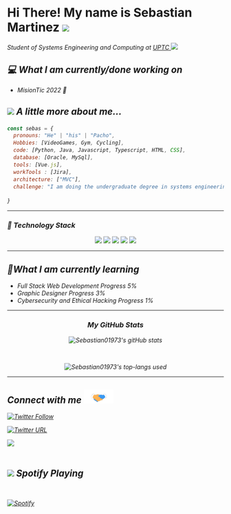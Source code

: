 # Hi There! My name is Sebastian Martinez <img src="https://blog.joypixels.com/content/images/2019/06/waving_hand_sign_1024.gif" width="30"/>

<p><em>Student of Systems Engineering and Computing at <a href="https://www.uptc.edu.co/sitio/portal/">UPTC </a><img src="https://media.giphy.com/media/fYSnHlufseco8Fh93Z/giphy.gif" width="30"></p>

## 💻 What I am currently/done working on

- MisionTic 2022 🚀

## <img src="https://media4.giphy.com/media/Ll22OhMLAlVDb8UQWe/giphy.gif?cid=ecf05e474ojwxk1jee7kin9kmqu1sovn54z4utewiuuwxl9m&rid=giphy.gif&ct=s" width="50"> A little more about me...  



```javascript
const sebas = {
  pronouns: "He" | "his" | "Pacho",
  Hobbies: [VideoGames, Gym, Cycling],
  code: [Python, Java, Javascript, Typescript, HTML, CSS],
  database: [Oracle, MySql],
  tools: [Vue.js],
  workTools : [Jira],
  architecture: ["MVC"],
  challenge: "I am doing the undergraduate degree in systems engineering"
 
}
```
 
---
 
### 🚀 Technology Stack

<div align='center'>
  
  <!-- Settings:  https://javascript.plainenglish.io/how-to-make-custom-language-badges-for-your-profile-using-shields-io-d2aeaf016b6b -->
  <!-- Settings Icons: https://github.com/simple-icons/simple-icons/blob/develop/slugs.md -->
  
  <img src="https://img.shields.io/badge/Java-007396?style=flat-square&logo=Java&logoColor=white"/>
  <img src="https://img.shields.io/badge/HTML5-E34F26?style=flat-square&logo=HTML5&logoColor=white"/>
  <img src="https://img.shields.io/badge/CSS3-1572B6?style=flat-square&logo=CSS3&logoColor=white"/>
  <img src="https://img.shields.io/badge/Javascript-F7DF1E?style=flat-square&logo=JavaScript&logoColor=white"/>
  <img src="https://img.shields.io/badge/Python-FA821B?style=flat-square&logo=Python&logoColor=white"/>
  <!-- <img src="https://img.shields.io/badge/Node.js-2A7546?style=flat-square&logo=nodedotjs&logoColor=green"/>  -->
  <!-- <img src="https://img.shields.io/badge/react-61DAFB?style=flat-square&logo=react&logoColor=white"/> -->
  
</div>

---

 <!--GitHub Stats -->

## 📖What I am currently learning

- Full Stack Web Development _Progress 5%_
- Graphic Designer _Progress 3%_
- Cybersecurity and Ethical Hacking _Progress 1%_
  
 --- 
  
 <!--GitHub Stats -->
  
<div align='center'>
  
  ### My GitHub Stats
  
  ![Sebastian01973's gitHub stats](https://github-readme-stats.vercel.app/api?username=Sebastian01973&show_icons=true&theme=merko)
  
  <br>
  
  ![Sebastian01973's top-langs used](https://github-readme-stats.vercel.app/api/top-langs?username=Sebastian01973&show_icons=true&locale=en&layout=compact&langs_count=10&theme=merko)
  
</div>

--- 

<!--Connect with me -->

## Connect with me <img src="https://github.com/Sebastian01973/Sebastian01973/blob/main/resources/Hands.gif" height="32px">

<div>

[![Twitter Follow](https://img.shields.io/twitter/follow/sebastian01973?color=1DA1F2&label=sebas&logo=twitter&style=for-the-badge)](https://twitter.com/sebastian01973)


[![Twitter URL](https://img.shields.io/twitter/url?color=E33478&label=Sebas._.97&logo=instagram&style=for-the-badge&url=https%3A%2F%2Fwww.instagram.com%2Fsebas._.97%2F)](https://www.instagram.com/sebas._.97/)

<a href="mailto:sebastian0197333@gmail.com">
 <img src = "https://img.shields.io/badge/Gmail-D14836?style=for-the-badge&logo=gmail&logoColor=white">
</a>
  
</div>

<br/>

<!-- PlayListy Spotify-->

## <img src="https://upload.wikimedia.org/wikipedia/commons/1/19/Spotify_logo_without_text.svg" width="50"> Spotify Playing
  
<br/>

[![Spotify](https://novatorem.vercel.app/api/spotify)](https://open.spotify.com/user/sebastian01973)
  
  

<!-- Inspired in Navis Code, Thaiane and palashmon -->

<!-- LINKS-->

[git]: https://github.com/Sebastian01973
